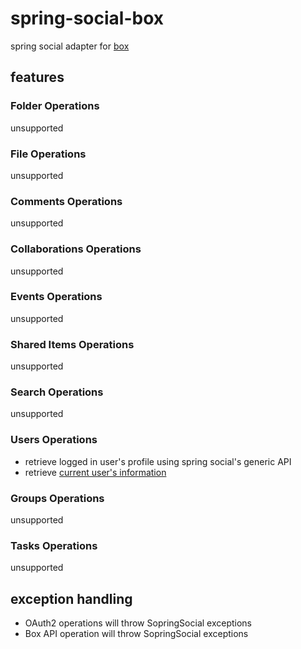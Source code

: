 # spring-social-box

spring social adapter for [box](https://box.com)

## features

### Folder Operations

unsupported

### File Operations

unsupported

### Comments Operations

unsupported

### Collaborations Operations

unsupported

### Events Operations

unsupported

### Shared Items Operations

unsupported

### Search Operations

unsupported

### Users Operations

* retrieve logged in user's profile using spring social's generic API
* retrieve [current user's information](https://developers.box.com/docs/#users-get-the-current-users-information)

### Groups Operations

unsupported

### Tasks Operations

unsupported

## exception handling

* OAuth2 operations will throw SopringSocial exceptions
* Box API operation will throw SopringSocial exceptions
